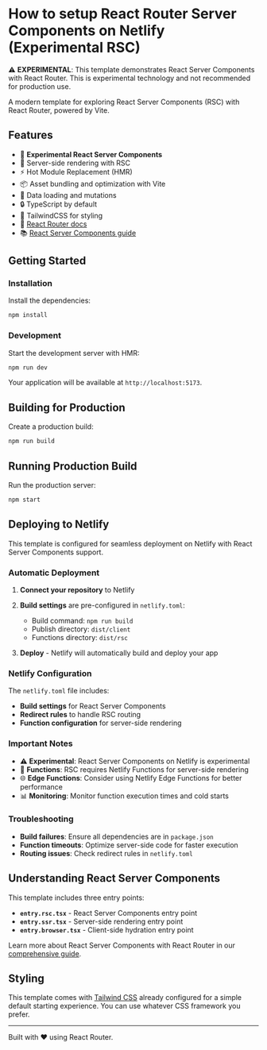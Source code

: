 # How to setup React Router Server Components on Netlify (Experimental RSC)

⚠️ **EXPERIMENTAL**: This template demonstrates React Server Components with React Router. This is experimental technology and not recommended for production use.

A modern template for exploring React Server Components (RSC) with React Router, powered by Vite.

## Features

- 🧪 **Experimental React Server Components**
- 🚀 Server-side rendering with RSC
- ⚡️ Hot Module Replacement (HMR)
- 📦 Asset bundling and optimization with Vite
- 🔄 Data loading and mutations
- 🔒 TypeScript by default
- 🎉 TailwindCSS for styling
- 📖 [React Router docs](https://reactrouter.com/)
- 📚 [React Server Components guide](https://reactrouter.com/how-to/react-server-components)

## Getting Started

### Installation

Install the dependencies:

```bash
npm install
```

### Development

Start the development server with HMR:

```bash
npm run dev
```

Your application will be available at `http://localhost:5173`.

## Building for Production

Create a production build:

```bash
npm run build
```

## Running Production Build

Run the production server:

```bash
npm start
```

## Deploying to Netlify

This template is configured for seamless deployment on Netlify with React Server Components support.

### Automatic Deployment

1. **Connect your repository** to Netlify
2. **Build settings** are pre-configured in `netlify.toml`:
   - Build command: `npm run build`
   - Publish directory: `dist/client`
   - Functions directory: `dist/rsc`

3. **Deploy** - Netlify will automatically build and deploy your app

### Netlify Configuration

The `netlify.toml` file includes:

- **Build settings** for React Server Components
- **Redirect rules** to handle RSC routing
- **Function configuration** for server-side rendering

### Important Notes

- ⚠️ **Experimental**: React Server Components on Netlify is experimental
- 🔧 **Functions**: RSC requires Netlify Functions for server-side rendering
- 🌐 **Edge Functions**: Consider using Netlify Edge Functions for better performance
- 📊 **Monitoring**: Monitor function execution times and cold starts

### Troubleshooting

- **Build failures**: Ensure all dependencies are in `package.json`
- **Function timeouts**: Optimize server-side code for faster execution
- **Routing issues**: Check redirect rules in `netlify.toml`

## Understanding React Server Components

This template includes three entry points:

- **`entry.rsc.tsx`** - React Server Components entry point
- **`entry.ssr.tsx`** - Server-side rendering entry point  
- **`entry.browser.tsx`** - Client-side hydration entry point

Learn more about React Server Components with React Router in our [comprehensive guide](https://reactrouter.com/how-to/react-server-components).

## Styling

This template comes with [Tailwind CSS](https://tailwindcss.com/) already configured for a simple default starting experience. You can use whatever CSS framework you prefer.

---

Built with ❤️ using React Router. 